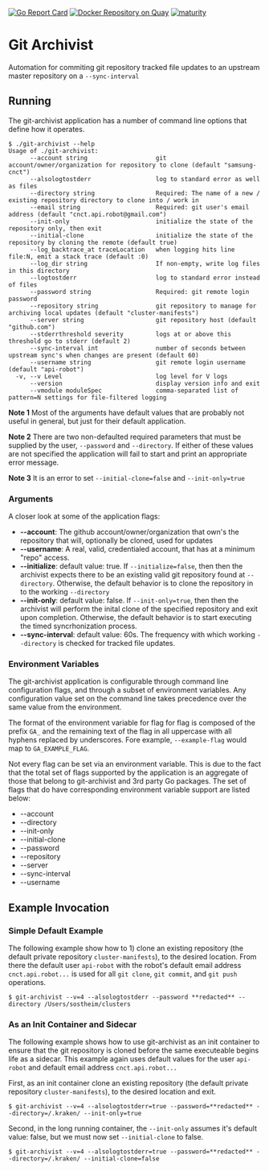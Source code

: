 [![Go Report Card](https://goreportcard.com/badge/github.com/samsung-cnct/git-archivist)](https://goreportcard.com/report/github.com/samsung-cnct/git-archivist)
[![Docker Repository on Quay](https://quay.io/repository/samsung_cnct/git-archivist/status "Docker Repository on Quay")](https://quay.io/repository/samsung_cnct/git-archivist)
[![maturity](https://img.shields.io/badge/status-alpha-red.svg)](https://github.com/github.com/samsung-cnct/git-archivist)

# Git Archivist

Automation for commiting git repository tracked file updates to an upstream master repository on a `--sync-interval`

## Running

The git-archivist application has a number of command line options that define how it operates.
```
$ ./git-archivist --help
Usage of ./git-archivist:
      --account string                   git account/owner/organization for repository to clone (default "samsung-cnct")
      --alsologtostderr                  log to standard error as well as files
      --directory string                 Required: The name of a new / existing repository directory to clone into / work in
      --email string                     Required: git user's email address (default "cnct.api.robot@gmail.com")
      --init-only                        initialize the state of the repository only, then exit
      --initial-clone                    initialize the state of the repository by cloning the remote (default true)
      --log_backtrace_at traceLocation   when logging hits line file:N, emit a stack trace (default :0)
      --log_dir string                   If non-empty, write log files in this directory
      --logtostderr                      log to standard error instead of files
      --password string                  Required: git remote login password
      --repository string                git repository to manage for archiving local updates (default "cluster-manifests")
      --server string                    git repository host (default "github.com")
      --stderrthreshold severity         logs at or above this threshold go to stderr (default 2)
      --sync-interval int                number of seconds between upstream sync's when changes are present (default 60)
      --username string                  git remote login username (default "api-robot")
  -v, --v Level                          log level for V logs
      --version                          display version info and exit
      --vmodule moduleSpec               comma-separated list of pattern=N settings for file-filtered logging
```
**Note 1** Most of the arguments have default values that are probably not useful in general, but just for their default application.

**Note 2** There are two non-defaulted required parameters that must be supplied by the user, `--password` and `--directory`.  If either of these values are not specified the application will fail to start and print an appropriate error message.

**Note 3** It is an error to set `--initial-clone=false` and `--init-only=true`

### Arguments
A closer look at some of the application flags:
- **--account**: The github account/owner/organization that own's the repository that will, optionally be cloned, used for updates
- **--username**: A real, valid, credentialed account, that has at a minimum "repo" access.
- **--initialize**: default value: true.  If `--initialize=false`, then then the archivist expects there to be an existing valid git repository found at `--directory`.  Otherwise, the default behavior is to clone the repository in to the working `--directory`
- **--init-only**: default value: false.  If `--init-only=true`, then then the archivist will perform the inital clone of the specified repository and exit upon completion. Otherwise, the default behavior is to start executing the timed syncrhonization process.
- **--sync-interval**: default value: 60s.  The frequency with which working `--directory` is checked for tracked file updates.

### Environment Variables
The git-archivist application is configurable through command line configuration flags, and through a subset of environment variables. Any configuration value set on the command line takes precedence over the same value from the environment.

The format of the environment variable for flag for flag is composed of the prefix `GA_` and the remaining text of the flag in all uppercase with all hyphens replaced by underscores.  Fore example, `--example-flag` would map to `GA_EXAMPLE_FLAG`. 

Not every flag can be set via an environment variable.  This is due to the fact that the total set of flags supported by the application is an aggregate of those that belong to git-archivist and 3rd party Go packages.  The set of flags that do have corresponding environment variable support are listed below:
* --account
* --directory
* --init-only
* --initial-clone
* --password
* --repository 
* --server
* --sync-interval
* --username

## Example Invocation

### Simple Default Example

The following example show how to 1) clone an existing repository (the default private repository `cluster-manifests`), to the desired location.  From there the default user `api-robot` with the robot's default email address `cnct.api.robot...` is used for all `git clone`, `git commit`, and `git push` operations.

```
$ git-archivist --v=4 --alsologtostderr --password **redacted** --directory /Users/sostheim/clusters
```

### As an Init Container and Sidecar

The following example shows how to use git-archivist as an init container to ensure that the git repository is cloned before the same executeable begins life as a sidecar.  This example again uses default values for the user `api-robot` and default email address `cnct.api.robot...`

First, as an init container clone an existing repository (the default private repository `cluster-manifests`), to the desired location and exit.
```
$ git-archivist --v=4 --alsologtostderr=true --password=**redacted** --directory=/.kraken/ --init-only=true
```

Second, in the long running container, the `--init-only` assumes it's default value: false, but we must now set `--initial-clone` to false. 
```
$ git-archivist --v=4 --alsologtostderr=true --password=**redacted** --directory=/.kraken/ --initial-clone=false
```


